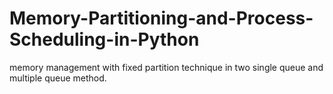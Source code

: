 # Memory-Partitioning-and-Process-Scheduling-in-Python
memory management with fixed partition technique in two single queue and multiple queue method.
